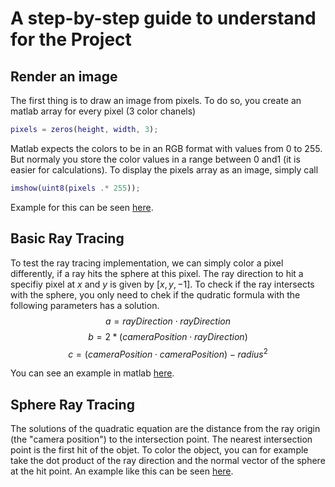 # A step-by-step guide to understand for the Project

## Render an image

The first thing is to draw an image from pixels. To do so, you create an matlab array for every pixel (3 color chanels)
```matlab
pixels = zeros(height, width, 3);
```
Matlab expects the colors to be in an RGB format with values from 0 to 255. But normaly you store the color values in a range between 0 and1 (it is easier for calculations).
To display the pixels array as an image, simply call
```matlab
imshow(uint8(pixels .* 255));
```

Example for this can be seen [here](https://github.com/JanBulling/MatlabRayTracing/blob/main/exercises/render_matrix_image.m).

## Basic Ray Tracing
To test the ray tracing implementation, we can simply color a pixel differently, if a ray hits the sphere at this pixel.
The ray direction to hit a specifiy pixel at $x$ and $y$ is given by $[x,y,-1]$. To check if the ray intersects with the sphere, you only need to chek if the qudratic formula
with the following parameters has a solution.
$$a = rayDirection \cdot rayDirection$$
$$b = 2 * (cameraPosition \cdot rayDirection)$$
$$c = (cameraPosition \cdot cameraPosition) - radius^2$$

You can see an example in matlab [here](https://github.com/JanBulling/MatlabRayTracing/blob/main/exercises/basic_ray_tracing.m).

## Sphere Ray Tracing
The solutions of the quadratic equation are the distance from the ray origin (the "camera position") to the intersection point. The nearest intersection point is the first hit 
of the objet. To color the object, you can for example take the dot product of the ray direction and the normal vector of the sphere at the hit point. An example like
this can be seen [here](https://github.com/JanBulling/MatlabRayTracing/blob/main/exercises/one_sphere_ray_tracing.m).
